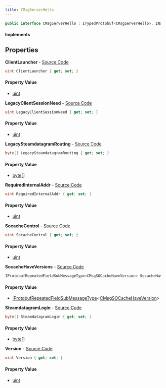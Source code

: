 ```yaml
---
title: CMsgServerHello
---
```


```csharp
public interface CMsgServerHello : ITypedProtobuf<CMsgServerHello>, INativeHandle
```

#### Implements

## Properties

**ClientLauncher** - [Source Code](https://github.com/swiftly-solution/swiftlys2/blob/main/managed/src/SwiftlyS2.Generated/Protobufs/Interfaces/CMsgServerHello.cs#L22)

```csharp
uint ClientLauncher { get; set; }
```

#### Property Value

- [uint](https://learn.microsoft.com/dotnet/api/system.uint32)

**LegacyClientSessionNeed** - [Source Code](https://github.com/swiftly-solution/swiftlys2/blob/main/managed/src/SwiftlyS2.Generated/Protobufs/Interfaces/CMsgServerHello.cs#L19)

```csharp
uint LegacyClientSessionNeed { get; set; }
```

#### Property Value

- [uint](https://learn.microsoft.com/dotnet/api/system.uint32)

**LegacySteamdatagramRouting** - [Source Code](https://github.com/swiftly-solution/swiftlys2/blob/main/managed/src/SwiftlyS2.Generated/Protobufs/Interfaces/CMsgServerHello.cs#L25)

```csharp
byte[] LegacySteamdatagramRouting { get; set; }
```

#### Property Value

- [byte](https://learn.microsoft.com/dotnet/api/system.byte)[]

**RequiredInternalAddr** - [Source Code](https://github.com/swiftly-solution/swiftlys2/blob/main/managed/src/SwiftlyS2.Generated/Protobufs/Interfaces/CMsgServerHello.cs#L28)

```csharp
uint RequiredInternalAddr { get; set; }
```

#### Property Value

- [uint](https://learn.microsoft.com/dotnet/api/system.uint32)

**SocacheControl** - [Source Code](https://github.com/swiftly-solution/swiftlys2/blob/main/managed/src/SwiftlyS2.Generated/Protobufs/Interfaces/CMsgServerHello.cs#L34)

```csharp
uint SocacheControl { get; set; }
```

#### Property Value

- [uint](https://learn.microsoft.com/dotnet/api/system.uint32)

**SocacheHaveVersions** - [Source Code](https://github.com/swiftly-solution/swiftlys2/blob/main/managed/src/SwiftlyS2.Generated/Protobufs/Interfaces/CMsgServerHello.cs#L16)

```csharp
IProtobufRepeatedFieldSubMessageType<CMsgSOCacheHaveVersion> SocacheHaveVersions { get; }
```

#### Property Value

- [IProtobufRepeatedFieldSubMessageType](/docs/api/shared/netmessages/iprotobufrepeatedfieldsubmessagetype-1)<[CMsgSOCacheHaveVersion](/docs/api/shared/protobufdefinitions/cmsgsocachehaveversion)>

**SteamdatagramLogin** - [Source Code](https://github.com/swiftly-solution/swiftlys2/blob/main/managed/src/SwiftlyS2.Generated/Protobufs/Interfaces/CMsgServerHello.cs#L31)

```csharp
byte[] SteamdatagramLogin { get; set; }
```

#### Property Value

- [byte](https://learn.microsoft.com/dotnet/api/system.byte)[]

**Version** - [Source Code](https://github.com/swiftly-solution/swiftlys2/blob/main/managed/src/SwiftlyS2.Generated/Protobufs/Interfaces/CMsgServerHello.cs#L13)

```csharp
uint Version { get; set; }
```

#### Property Value

- [uint](https://learn.microsoft.com/dotnet/api/system.uint32)

